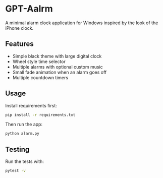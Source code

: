 # GPT-Aalrm

A minimal alarm clock application for Windows inspired by the look of the iPhone clock.

## Features
- Simple black theme with large digital clock
- Wheel style time selector
- Multiple alarms with optional custom music
- Small fade animation when an alarm goes off
- Multiple countdown timers

## Usage
Install requirements first:
```bash
pip install -r requirements.txt
```
Then run the app:
```bash
python alarm.py
```

## Testing
Run the tests with:
```bash
pytest -v
```
